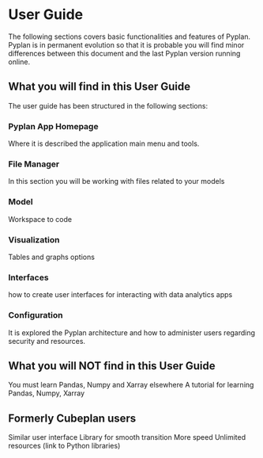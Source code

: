 # User Guide
The following sections covers basic functionalities and features of Pyplan.
Pyplan is in permanent evolution so that it is probable you will find minor differences between this document and the last Pyplan version running online.

## What you will find in this User Guide
The user guide has been structured in the following sections:
### Pyplan App Homepage
Where it is described the application main menu and tools.
### File Manager
In this section you will be working with files related to your models

### Model
Workspace to code

### Visualization
Tables and graphs options

### Interfaces
how to create user interfaces for interacting with data analytics apps

### Configuration
It is explored the Pyplan architecture and how to administer users regarding security and resources.

## What you will NOT find in this User Guide
You must learn Pandas, Numpy and Xarray elsewhere
A tutorial for learning Pandas, Numpy, Xarray

## Formerly Cubeplan users
Similar user interface
Library for smooth transition
More speed
Unlimited resources (link to Python libraries)
<!--stackedit_data:
eyJoaXN0b3J5IjpbODY2MjM4MTM4LDEzODI1ODI5MTEsLTEyNz
M0NzY0NjAsLTE4MDIzMDM1ODRdfQ==
-->